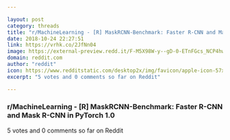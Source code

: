 ```yaml
---

layout: post
category: threads
title: "r/MachineLearning - [R] MaskRCNN-Benchmark: Faster R-CNN and Mask R-CNN in PyTorch 1.0"
date: 2018-10-24 22:27:51
link: https://vrhk.co/2JfNn04
image: https://external-preview.redd.it/F-M5X98W-y--gD-0-ETnFGcs_NCP4hwYmBbezpb0bNI.jpg?auto=webp&s=c8fd1107b1ee9cf59b66a6d502fd1ee79c3ede9f
domain: reddit.com
author: "reddit"
icon: https://www.redditstatic.com/desktop2x/img/favicon/apple-icon-57x57.png
excerpt: "5 votes and 0 comments so far on Reddit"

---
```


### r/MachineLearning - [R] MaskRCNN-Benchmark: Faster R-CNN and Mask R-CNN in PyTorch 1.0

5 votes and 0 comments so far on Reddit